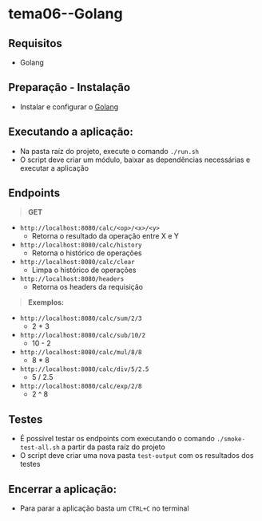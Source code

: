 # tema06--Golang

## Requisitos

- Golang

## Preparação - Instalação

- Instalar e configurar o [Golang](https://go.dev/)

## Executando a aplicação:

- Na pasta raíz do projeto, execute o comando `./run.sh`
- O script deve criar um módulo, baixar as dependências necessárias e executar a aplicação

## Endpoints

> **GET**

- `http://localhost:8080/calc/<op>/<x>/<y>`
  - Retorna o resultado da operação entre X e Y
- `http://localhost:8080/calc/history`
  - Retorna o histórico de operações
- `http://localhost:8080/calc/clear`
  - Limpa o histórico de operações
- `http://localhost:8080/headers`
  - Retorna os headers da requisição

> **Exemplos:**

- `http://localhost:8080/calc/sum/2/3`
  - 2 + 3
- `http://localhost:8080/calc/sub/10/2`
  - 10 - 2
- `http://localhost:8080/calc/mul/8/8`
  - 8 \* 8
- `http://localhost:8080/calc/div/5/2.5`
  - 5 / 2.5
- `http://localhost:8080/calc/exp/2/8`
  - 2 ^ 8

## Testes

- É possível testar os endpoints com executando o comando `./smoke-test-all.sh` a partir da pasta raíz do projeto
- O script deve criar uma nova pasta `test-output` com os resultados dos testes

## Encerrar a aplicação:

- Para parar a aplicação basta um `CTRL+C` no terminal
